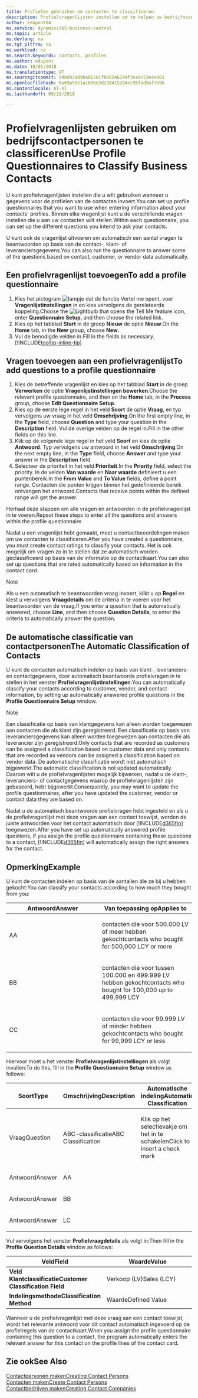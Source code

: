 ```yaml
---
title: Profielen gebruiken om contacten te classificeren
description: Profielvragenlijsten instellen om te helpen uw bedrijfscontactpersonen te classificeren
author: edupont04
ms.service: dynamics365-business-central
ms.topic: article
ms.devlang: na
ms.tgt_pltfrm: na
ms.workload: na
ms.search.keywords: contacts, profiles
ms.author: edupont
ms.date: 10/01/2018
ms.translationtype: HT
ms.sourcegitcommit: 9dbd92409ba02281f008246194f3ce0c53e4e001
ms.openlocfilehash: 6a69a5de1ac0d6e2d238415204ec95fad9af7b9b
ms.contentlocale: nl-nl
ms.lasthandoff: 09/28/2018

---
```


# <a name="use-profile-questionnaires-to-classify-business-contacts"></a><span data-ttu-id="9b836-103">Profielvragenlijsten gebruiken om bedrijfscontactpersonen te classificeren</span><span class="sxs-lookup"><span data-stu-id="9b836-103">Use Profile Questionnaires to Classify Business Contacts</span></span>
<span data-ttu-id="9b836-104">U kunt profielvragenlijsten instellen die u wilt gebruiken wanneer u gegevens voor de profielen van de contacten invoert.</span><span class="sxs-lookup"><span data-stu-id="9b836-104">You can set up profile questionnaires that you want to use when entering information about your contacts' profiles.</span></span> <span data-ttu-id="9b836-105">Binnen elke vragenlijst kunt u de verschillende vragen instellen die u aan uw contacten wilt stellen.</span><span class="sxs-lookup"><span data-stu-id="9b836-105">Within each questionnaire, you can set up the different questions you intend to ask your contacts.</span></span>  

<span data-ttu-id="9b836-106">U kunt ook de vragenlijst uitvoeren om automatisch een aantal vragen te beantwoorden op basis van de contact-, klant- of leveranciersgegevens.</span><span class="sxs-lookup"><span data-stu-id="9b836-106">You can also run the questionnaire to answer some of the questions based on contact, customer, or vendor data automatically.</span></span>  

## <a name="to-add-a-profile-questionnaire"></a><span data-ttu-id="9b836-107">Een profielvragenlijst toevoegen</span><span class="sxs-lookup"><span data-stu-id="9b836-107">To add a profile questionnaire</span></span>
1.  <span data-ttu-id="9b836-108">Kies het pictogram ![lampje dat de functie Vertel me opent](media/ui-search/search_small.png "Vertel me wat u wilt doen"), voer **Vragenlijstinstellingen** in en kies vervolgens de gerelateerde koppeling.</span><span class="sxs-lookup"><span data-stu-id="9b836-108">Choose the ![Lightbulb that opens the Tell Me feature](media/ui-search/search_small.png "Tell me what you want to do") icon, enter **Questionnaire Setup**, and then choose the related link.</span></span>  
2.  <span data-ttu-id="9b836-109">Kies op het tabblad **Start** in de groep **Nieuw** de optie **Nieuw**.</span><span class="sxs-lookup"><span data-stu-id="9b836-109">On the **Home** tab, in the **New** group, choose **New**.</span></span>  
3.  <span data-ttu-id="9b836-110">Vul de benodigde velden in.</span><span class="sxs-lookup"><span data-stu-id="9b836-110">Fill in the fields as necessary.</span></span> [!INCLUDE[tooltip-inline-tip](includes/tooltip-inline-tip_md.md)]  

## <a name="to-add-questions-to-a-profile-questionnaire"></a><span data-ttu-id="9b836-111">Vragen toevoegen aan een profielvragenlijst</span><span class="sxs-lookup"><span data-stu-id="9b836-111">To add questions to a profile questionnaire</span></span>
1.  <span data-ttu-id="9b836-112">Kies de betreffende vragenlijst en kies op het tabblad **Start** in de groep **Verwerken** de optie **Vragenlijstinstellingen bewerken**.</span><span class="sxs-lookup"><span data-stu-id="9b836-112">Choose the relevant profile questionnaire, and then on the **Home** tab, in the **Process** group, choose **Edit Questionnaire Setup**.</span></span>  
2.  <span data-ttu-id="9b836-113">Kies op de eerste lege regel in het veld **Soort** de optie **Vraag**, en typ vervolgens uw vraag in het veld **Omschrijving**.</span><span class="sxs-lookup"><span data-stu-id="9b836-113">On the first empty line, in the **Type** field, choose **Question** and type your question in the **Description** field.</span></span> <span data-ttu-id="9b836-114">Vul de overige velden op de regel in.</span><span class="sxs-lookup"><span data-stu-id="9b836-114">Fill in the other fields on this line.</span></span>  
3.  <span data-ttu-id="9b836-115">Klik op de volgende lege regel in het veld **Soort** en kies de optie **Antwoord**. Typ vervolgens uw antwoord in het veld **Omschrijving**.</span><span class="sxs-lookup"><span data-stu-id="9b836-115">On the next empty line, in the **Type** field, choose **Answer** and type your answer in the **Description** field.</span></span>  
4.  <span data-ttu-id="9b836-116">Selecteer de prioriteit in het veld **Prioriteit**.</span><span class="sxs-lookup"><span data-stu-id="9b836-116">In the **Priority** field, select the priority.</span></span> <span data-ttu-id="9b836-117">In de velden **Van waarde** en **Naar waarde** definieert u een puntenbereik.</span><span class="sxs-lookup"><span data-stu-id="9b836-117">In the **From Value** and **To Value** fields, define a point range.</span></span> <span data-ttu-id="9b836-118">Contacten die punten krijgen binnen het gedefinieerde bereik ontvangen het antwoord.</span><span class="sxs-lookup"><span data-stu-id="9b836-118">Contacts that receive points within the defined range will get the answer.</span></span>  

<span data-ttu-id="9b836-119">Herhaal deze stappen om alle vragen en antwoorden in de profielvragenlijst in te voeren.</span><span class="sxs-lookup"><span data-stu-id="9b836-119">Repeat these steps to enter all the questions and answers within the profile questionnaire.</span></span>

<span data-ttu-id="9b836-120">Nadat u een vragenlijst hebt gemaakt, moet u contactbeoordelingen maken om uw contacten te classificeren.</span><span class="sxs-lookup"><span data-stu-id="9b836-120">After you have created a questionnaire, you must create contact ratings to classify your contacts.</span></span> <span data-ttu-id="9b836-121">Het is ook mogelijk om vragen zo in te stellen dat ze automatisch worden geclassificeerd op basis van de informatie op de contactkaart.</span><span class="sxs-lookup"><span data-stu-id="9b836-121">You can also set up questions that are rated automatically based on information in the contact card.</span></span>  

> [!NOTE]
> <span data-ttu-id="9b836-122">Als u een automatisch te beantwoorden vraag invoert, klikt u op <STRONG>Regel</STRONG> en kiest u vervolgens <STRONG>Vraagdetails</STRONG> om de criteria in te voeren voor het beantwoorden van de vraag.</span><span class="sxs-lookup"><span data-stu-id="9b836-122">If you enter a question that is automatically answered, choose <STRONG>Line</STRONG>, and then choose <STRONG>Question Details</STRONG>, to enter the criteria to automatically answer the question.</span></span>

## <a name="the-automatic-classification-of-contacts"></a><span data-ttu-id="9b836-123">De automatische classificatie van contactpersonen</span><span class="sxs-lookup"><span data-stu-id="9b836-123">The Automatic Classification of Contacts</span></span>
<span data-ttu-id="9b836-124">U kunt de contacten automatisch indelen op basis van klant-, leveranciers- en contactgegevens, door automatisch beantwoorde profielvragen in te stellen in het venster **Profielvragenlijstinstellingen**.</span><span class="sxs-lookup"><span data-stu-id="9b836-124">You can automatically classify your contacts according to customer, vendor, and contact information, by setting up automatically answered profile questions in the **Profile Questionnaire Setup** window.</span></span>  

> [!NOTE]
> <span data-ttu-id="9b836-125">Een classificatie op basis van klantgegevens kan alleen worden toegewezen aan contacten die als klant zijn geregistreerd. Een classificatie op basis van leveranciersgegevens kan alleen worden toegewezen aan contacten die als leverancier zijn geregistreerd.</span><span class="sxs-lookup"><span data-stu-id="9b836-125">Only contacts that are recorded as customers can be assigned a classification based on customer data and only contacts that are recorded as vendors can be assigned a classification based on vendor data.</span></span> <span data-ttu-id="9b836-126">De automatische classificatie wordt niet automatisch bijgewerkt.</span><span class="sxs-lookup"><span data-stu-id="9b836-126">The automatic classification is not updated automatically.</span></span> <span data-ttu-id="9b836-127">Daarom wilt u de profielvragenlijsten mogelijk bijwerken, nadat u de klant-, leveranciers- of contactgegevens waarop de profielvragenlijsten zijn gebaseerd, hebt bijgewerkt.</span><span class="sxs-lookup"><span data-stu-id="9b836-127">Consequently, you may want to update the profile questionnaires, after you have updated the customer, vendor or contact data they are based on.</span></span>  

<span data-ttu-id="9b836-128">Nadat u de automatisch beantwoorde profielvragen hebt ingesteld en als u de profielvragenlijst met deze vragen aan een contact toewijst, worden de juiste antwoorden voor het contact automatisch door [!INCLUDE[d365fin](includes/d365fin_md.md)] toegewezen.</span><span class="sxs-lookup"><span data-stu-id="9b836-128">After you have set up automatically answered profile questions, if you assign the profile questionnaire containing these questions to a contact, [!INCLUDE[d365fin](includes/d365fin_md.md)] will automatically assign the right answers for the contact.</span></span>  

## <a name="example"></a><span data-ttu-id="9b836-129">Opmerking</span><span class="sxs-lookup"><span data-stu-id="9b836-129">Example</span></span>
<span data-ttu-id="9b836-130">U kunt de contacten indelen op basis van de aantallen die ze bij u hebben gekocht:</span><span class="sxs-lookup"><span data-stu-id="9b836-130">You can classify your contacts according to how much they bought from you:</span></span>

<table>
<colgroup>
<col style="width: 50%" />
<col style="width: 50%" />
</colgroup>
<thead>
<tr class="header">
<th><span data-ttu-id="9b836-131"><strong>Antwoord</strong></span><span class="sxs-lookup"><span data-stu-id="9b836-131"><strong>Answer</strong></span></span></th>
<th><span data-ttu-id="9b836-132"><strong>Van toepassing op</strong></span><span class="sxs-lookup"><span data-stu-id="9b836-132"><strong>Applies to</strong></span></span></th>
</tr>
</thead>
<tbody>
<tr class="odd">
<td><p><span data-ttu-id="9b836-133">A</span><span class="sxs-lookup"><span data-stu-id="9b836-133">A</span></span></p></td>
<td><p><span data-ttu-id="9b836-134">contacten die voor 500.000 LV of meer hebben gekocht</span><span class="sxs-lookup"><span data-stu-id="9b836-134">contacts who bought for 500,000 LCY or more</span></span></p></td>
</tr>
<tr class="even">
<td><p><span data-ttu-id="9b836-135">B</span><span class="sxs-lookup"><span data-stu-id="9b836-135">B</span></span></p></td>
<td><p><span data-ttu-id="9b836-136">contacten die voor tussen 100.000 en 499.999 LV hebben gekocht</span><span class="sxs-lookup"><span data-stu-id="9b836-136">contacts who bought for 100,000 up to 499,999 LCY</span></span></p></td>
</tr>
<tr class="odd">
<td><p><span data-ttu-id="9b836-137">C</span><span class="sxs-lookup"><span data-stu-id="9b836-137">C</span></span></p></td>
<td><p><span data-ttu-id="9b836-138">contacten die voor 99.999 LV of minder hebben gekocht</span><span class="sxs-lookup"><span data-stu-id="9b836-138">contacts who bought for 99,999 LCY or less</span></span></p></td>
</tr>
</tbody>
</table>

<span data-ttu-id="9b836-139">Hiervoor moet u het venster **Profielvragenlijstinstellingen** als volgt invullen:</span><span class="sxs-lookup"><span data-stu-id="9b836-139">To do this, fill in the **Profile Questionnaire Setup** window as follows:</span></span>


<table>
<colgroup>
<col style="width: 20%" />
<col style="width: 20%" />
<col style="width: 20%" />
<col style="width: 20%" />
<col style="width: 20%" />
</colgroup>
<thead>
<tr class="header">
<th><span data-ttu-id="9b836-140"><strong>Soort</strong></span><span class="sxs-lookup"><span data-stu-id="9b836-140"><strong>Type</strong></span></span></th>
<th><span data-ttu-id="9b836-141"><strong>Omschrijving</strong></span><span class="sxs-lookup"><span data-stu-id="9b836-141"><strong>Description</strong></span></span></th>
<th><span data-ttu-id="9b836-142"><strong>Automatische indeling</strong></span><span class="sxs-lookup"><span data-stu-id="9b836-142"><strong>Automatic Classification</strong></span></span></th>
<th><span data-ttu-id="9b836-143"><strong>Van waarde</strong></span><span class="sxs-lookup"><span data-stu-id="9b836-143"><strong>From Value</strong></span></span></th>
<th><span data-ttu-id="9b836-144"><strong>Naar waarde</strong></span><span class="sxs-lookup"><span data-stu-id="9b836-144"><strong>To Value</strong></span></span></th>
</tr>
</thead>
<tbody>
<tr class="odd">
<td><p><span data-ttu-id="9b836-145">Vraag</span><span class="sxs-lookup"><span data-stu-id="9b836-145">Question</span></span></p></td>
<td><p><span data-ttu-id="9b836-146">ABC-classificatie</span><span class="sxs-lookup"><span data-stu-id="9b836-146">ABC Classification</span></span></p></td>
<td><p><span data-ttu-id="9b836-147">Klik op het selectievakje om het in te schakelen</span><span class="sxs-lookup"><span data-stu-id="9b836-147">Click to insert a check mark</span></span></p></td>
<td><p> </p></td>
<td><p> </p></td>
</tr>
<tr class="even">
<td><p><span data-ttu-id="9b836-148">Antwoord</span><span class="sxs-lookup"><span data-stu-id="9b836-148">Answer</span></span></p></td>
<td><p><span data-ttu-id="9b836-149">A</span><span class="sxs-lookup"><span data-stu-id="9b836-149">A</span></span></p></td>
<td><p> </p></td>
<td><p><span data-ttu-id="9b836-150">500.000</span><span class="sxs-lookup"><span data-stu-id="9b836-150">500,000</span></span></p></td>
<td><p> </p></td>
</tr>
<tr class="odd">
<td><p><span data-ttu-id="9b836-151">Antwoord</span><span class="sxs-lookup"><span data-stu-id="9b836-151">Answer</span></span></p></td>
<td><p><span data-ttu-id="9b836-152">B</span><span class="sxs-lookup"><span data-stu-id="9b836-152">B</span></span></p></td>
<td><p> </p></td>
<td><p><span data-ttu-id="9b836-153">100.000</span><span class="sxs-lookup"><span data-stu-id="9b836-153">100,000</span></span></p></td>
<td><p><span data-ttu-id="9b836-154">499.999</span><span class="sxs-lookup"><span data-stu-id="9b836-154">499,999</span></span></p></td>
</tr>
<tr class="even">
<td><p><span data-ttu-id="9b836-155">Antwoord</span><span class="sxs-lookup"><span data-stu-id="9b836-155">Answer</span></span></p></td>
<td><p><span data-ttu-id="9b836-156">L</span><span class="sxs-lookup"><span data-stu-id="9b836-156">C</span></span></p></td>
<td><p> </p></td>
<td><p> </p></td>
<td><p><span data-ttu-id="9b836-157">99.999</span><span class="sxs-lookup"><span data-stu-id="9b836-157">99,999</span></span></p></td>
</tr>
</tbody>
</table>

<span data-ttu-id="9b836-158">Vul vervolgens het venster **Profielvraagdetails** als volgt in:</span><span class="sxs-lookup"><span data-stu-id="9b836-158">Then fill in the **Profile Question Details** window as follows:</span></span>
<table>
<colgroup>
<col style="width: 50%" />
<col style="width: 50%" />
</colgroup>
<thead>
<tr class="header">
<th><span data-ttu-id="9b836-159"><strong>Veld</strong></span><span class="sxs-lookup"><span data-stu-id="9b836-159"><strong>Field</strong></span></span></th>
<th><span data-ttu-id="9b836-160"><strong>Waarde</strong></span><span class="sxs-lookup"><span data-stu-id="9b836-160"><strong>Value</strong></span></span></th>
</tr>
</thead>
<tbody>
<tr>
<td><span data-ttu-id="9b836-161"><strong>Veld Klantclassificatie</strong></span><span class="sxs-lookup"><span data-stu-id="9b836-161"><strong>Customer Classification Field</strong></span></span></td>
<td><span data-ttu-id="9b836-162"><emphasis>Verkoop (LV)</emphasis></span><span class="sxs-lookup"><span data-stu-id="9b836-162"><emphasis>Sales (LCY)</emphasis></span></span></td>
</tr>
<tr>
<td><span data-ttu-id="9b836-163"><strong>Indelingsmethode</strong></span><span class="sxs-lookup"><span data-stu-id="9b836-163"><strong>Classification Method</strong></span></span></td>
<td><span data-ttu-id="9b836-164"><emphasis>Waarde</emphasis></span><span class="sxs-lookup"><span data-stu-id="9b836-164"><emphasis>Defined Value</emphasis></span></span></td>
</tr>
</tbody>
</table>

<span data-ttu-id="9b836-165">Wanneer u de profielvragenlijst met deze vraag aan een contact toewijst, wordt het relevante antwoord voor dit contact automatisch ingevoerd op de profielregels van de contactkaart.</span><span class="sxs-lookup"><span data-stu-id="9b836-165">When you assign the profile questionnaire containing this question to a contact, the program automatically enters the relevant answer for this contact on the profile lines of the contact card.</span></span>

## <a name="see-also"></a><span data-ttu-id="9b836-166">Zie ook</span><span class="sxs-lookup"><span data-stu-id="9b836-166">See Also</span></span>
[<span data-ttu-id="9b836-167">Contactpersonen maken</span><span class="sxs-lookup"><span data-stu-id="9b836-167">Creating Contact Persons</span></span>](marketing-create-contact-persons.md)  
[<span data-ttu-id="9b836-168">Contacten maken</span><span class="sxs-lookup"><span data-stu-id="9b836-168">Create Contact Persons</span></span>](marketing-how-create-contact-persons.md)  
[<span data-ttu-id="9b836-169">Contactbedrijven maken</span><span class="sxs-lookup"><span data-stu-id="9b836-169">Creating Contact Companies</span></span>](marketing-create-contact-companies.md)  


